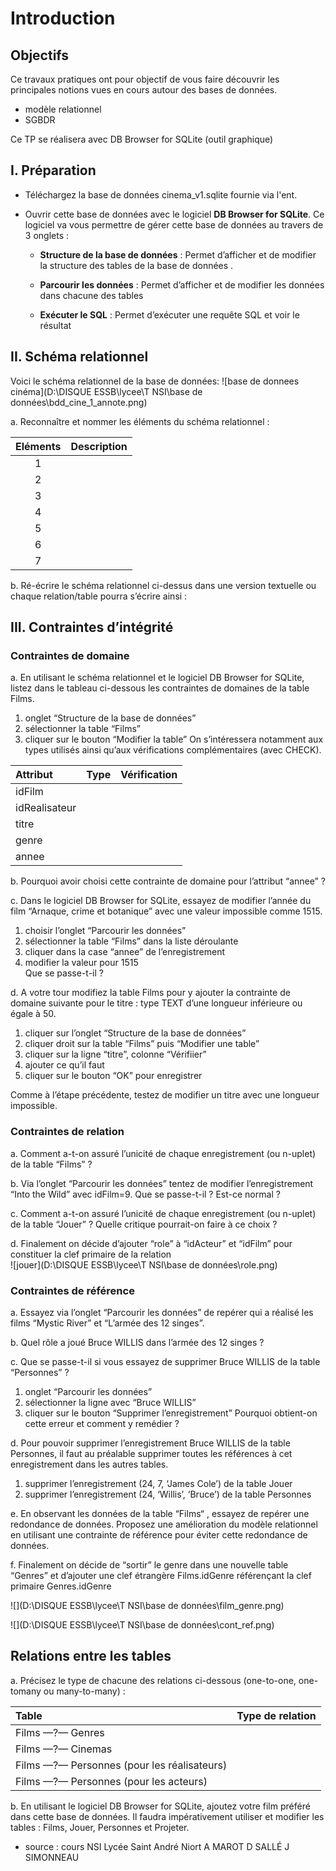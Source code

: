 # Introduction  

## Objectifs  

Ce travaux pratiques ont pour objectif de vous faire découvrir les principales notions vues en cours autour des bases de données.
* modèle relationnel
* SGBDR 

Ce TP se réalisera avec  DB Browser for SQLite (outil graphique)



## I. Préparation
- Téléchargez la base de données cinema_v1.sqlite fournie via l'ent. 

- Ouvrir cette base de données avec le logiciel __DB Browser for SQLite__.
  Ce logiciel va vous permettre de gérer cette base de données au travers de 3 onglets :

  - __Structure de la base de données__ : Permet d’afficher et de modifier la structure des tables de la base de données . 

  - __Parcourir les données__ : Permet d’afficher et de modifier les données dans chacune des tables

  - __Exécuter le SQL__ : Permet d’exécuter une requête SQL et voir le résultat

     

## II. Schéma relationnel  
Voici le schéma relationnel de la base de données: ![base de donnees cinéma](D:\DISQUE ESSB\lycee\T NSI\base de données\bdd_cine_1_annote.png)

a. Reconnaître et nommer les éléments du schéma relationnel : 

|Eléments|Description|
|:---:|:---:|
|1||
|2||
|3||
|4||
|5||
|6||
|7||

b. Ré-écrire le schéma relationnel ci-dessus dans une version textuelle ou chaque relation/table pourra s’écrire ainsi :



##  III. Contraintes d’intégrité  

### Contraintes de domaine  

a. En utilisant le schéma relationnel et le logiciel DB Browser for SQLite, listez dans le tableau ci-dessous les contraintes de domaines de la table Films.  

1. onglet “Structure de la base de données”
2. sélectionner la table “Films”
3. cliquer sur le bouton “Modifier la table”
On s’intéressera notamment aux types utilisés ainsi qu’aux vérifications complémentaires (avec CHECK).

|Attribut|Type|Vérification|
|:---|:---:|:---:|
|idFilm|||
|idRealisateur|||
|titre|||
|genre|||
|annee|||

b. Pourquoi avoir choisi cette contrainte de domaine pour l’attribut “annee” ?  

c.  Dans le logiciel DB Browser for SQLite, essayez de modifier l’année du film “Arnaque, crime et botanique” avec une valeur impossible comme 1515.

1. choisir l’onglet “Parcourir les données”
2. sélectionner la table “Films” dans la liste déroulante
3. cliquer dans la case “annee” de l’enregistrement
4. modifier la valeur pour 1515  
Que se passe-t-il ?

d.  A votre tour modifiez la table Films pour y ajouter la contrainte de domaine
suivante pour le titre : type TEXT d’une longueur inférieure ou égale à 50.  

1. cliquer sur l’onglet “Structure de la base de données”
2. cliquer droit sur la table “Films” puis “Modifier une table”
3. cliquer sur la ligne “titre”, colonne “Vérifiier”
4. ajouter ce qu’il faut
5. cliquer sur le bouton “OK” pour enregistrer

Comme à l’étape précédente, testez de modifier un titre avec une longueur 
impossible.

### Contraintes de relation  

a.  Comment a-t-on assuré l’unicité de chaque enregistrement (ou n-uplet) de
la table “Films” ?

b.  Via l’onglet “Parcourir les données” tentez de modifier l’enregistrement “Into the Wild” avec idFilm=9. Que se passe-t-il ? Est-ce normal ?  



c.  Comment a-t-on assuré l’unicité de chaque enregistrement (ou n-uplet) de
la table “Jouer” ? Quelle critique pourrait-on faire à ce choix ?  



d.  Finalement on décide d’ajouter “role” à “idActeur” et “idFilm” pour constituer la clef primaire de la relation  
![jouer](D:\DISQUE ESSB\lycee\T NSI\base de données\role.png)



### Contraintes de référence

a.  Essayez via l’onglet “Parcourir les données” de repérer qui a réalisé les films “Mystic River” et “L’armée des 12 singes”.  

b. Quel rôle a joué Bruce WILLIS dans l’armée des 12 singes ?

c.  Que se passe-t-il si vous essayez de supprimer Bruce WILLIS de la table “Personnes” ?
1. onglet “Parcourir les données”
2. sélectionner la ligne avec “Bruce WILLIS”
3. cliquer sur le bouton “Supprimer l’enregistrement”
Pourquoi obtient-on cette erreur et comment y remédier ?  



d.  Pour pouvoir supprimer l’enregistrement Bruce WILLIS de la table
Personnes, il faut au préalable supprimer toutes les références à cet
enregistrement dans les autres tables.

1. supprimer l’enregistrement (24, 7, ‘James Cole’) de la table Jouer
2. supprimer l’enregistrement (24, ‘Willis’, ‘Bruce’) de la table Personnes

e.  En observant les données de la table “Films“ , essayez de repérer une
redondance de données. Proposez une amélioration du modèle relationnel en
utilisant une contrainte de référence pour éviter cette redondance de
données.

f.  Finalement on décide de “sortir” le genre dans une nouvelle table “Genres”
et d’ajouter une clef étrangère Films.idGenre référençant la clef primaire
Genres.idGenre


![](D:\DISQUE ESSB\lycee\T NSI\base de données\film_genre.png)

![](D:\DISQUE ESSB\lycee\T NSI\base de données\cont_ref.png)

## Relations entre les tables

a.  Précisez le type de chacune des relations ci-dessous (one-to-one, one-tomany
ou many-to-many) :

|Table| Type de relation|
|:---|:---|
|Films —?— Genres||
|Films —?— Cinemas||
|Films —?— Personnes (pour les réalisateurs)||
|Films —?— Personnes (pour les acteurs)||

b. En utilisant le logiciel DB Browser for SQLite, ajoutez votre film préféré dans cette base de données. Il faudra impérativement utiliser et modifier les
tables : Films, Jouer, Personnes et Projeter.

* source : cours NSI Lycée Saint André Niort  A MAROT D SALLÉ J SIMONNEAU  
